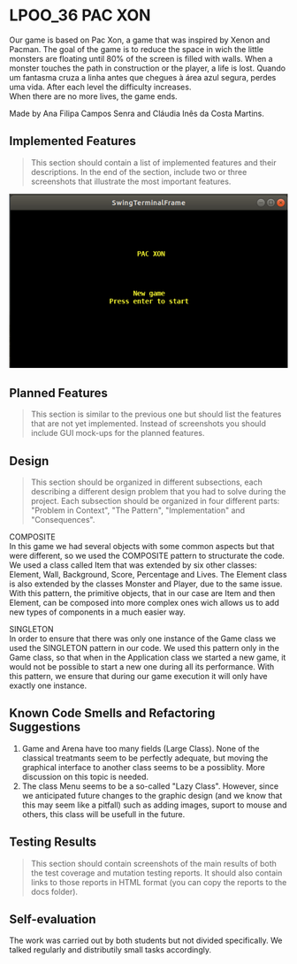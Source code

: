﻿# LPOO_36 PAC XON

 Our game is based on Pac Xon, a game that was inspired by Xenon and Pacman. The goal of the game is to reduce the space in wich the little monsters are floating until 80% of the screen is filled with walls. 
 When a monster touches the path in construction or the player, a life is lost. Quando um fantasma cruza a linha antes que chegues à área azul segura, perdes uma vida. After each level the difficulty increases.   
 When there are no more lives, the game ends.

 Made by Ana Filipa Campos Senra and Cláudia Inês da Costa Martins.

## Implemented Features

> This section should contain a list of implemented features and their descriptions. In the end of the section, include two or three screenshots that illustrate the most important features.

![Begin](images/start.png)

## Planned Features

> This section is similar to the previous one but should list the features that are not yet implemented. Instead of screenshots you should include GUI mock-ups for the planned features.

## Design
> This section should be organized in different subsections, each describing a different design problem that you had to solve during the project. Each subsection should be organized in four different parts: "Problem in Context", "The Pattern", "Implementation" and "Consequences".

COMPOSITE    
  In this game we had several objects with some common aspects but that were different, so we used the COMPOSITE pattern to structurate the code.
  We used a class called Item that was extended by six other classes: Element, Wall, Background, Score, Percentage and Lives. The Element class is also extended by the classes Monster and Player, due to the same issue.
  With this pattern, the primitive objects, that in our case are Item and then Element, can be composed into more complex ones wich allows us to add new types of components in a much easier way.   
  
SINGLETON   
 In order to ensure that there was only one instance of the Game class we used the SINGLETON pattern in our code.
 We used this pattern only in the Game class, so that when in the Application class we started a new game, it would not be possible to start a new one during all its performance.
 With this pattern, we ensure that during our game execution it will only have exactly one instance. 

## Known Code Smells and Refactoring Suggestions

1. Game and Arena have too many fields (Large Class). None of the classical treatmants seem to be perfectly adequate, but moving the graphical interface to another class seems to be a possiblity. More discussion on this topic is needed.
2. The class Menu seems to be a so-called "Lazy Class". However, since we anticipated future changes to the graphic design (and we know that this may seem like a pitfall) such as adding images, suport to mouse and others, this class will be usefull in the future.

## Testing Results

> This section should contain screenshots of the main results of both the test coverage and mutation testing reports. It should also contain links to those reports in HTML format (you can copy the reports to the docs folder).

## Self-evaluation
The work was carried out by both students but not divided specifically. We talked regularly and distributily small tasks accordingly. 
